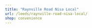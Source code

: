 ```yaml
---
title: "Raynville Road Nisa Local"
url: /leeds/raynville-road-nisa-local/
shop: convenience
---
```

